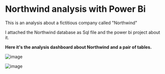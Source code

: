 # Northwind analysis with Power Bi
This is an analysis about a fictitious company called "Northwind"

I attached the Northwind database as Sql file and the power bi project about it.

**Here it's the analysis dashboard about Northwind and a pair of tables.**

![image](https://user-images.githubusercontent.com/61990302/199758426-0f22d80c-6afe-49aa-aa86-49709e569b16.png)

![image](https://user-images.githubusercontent.com/61990302/199759084-3ac85743-3e43-4ccc-a2a3-f9f4d9590477.png)
